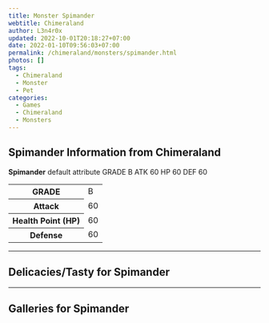 ```yaml
---
title: Monster Spimander
webtitle: Chimeraland
author: L3n4r0x
updated: 2022-10-01T20:18:27+07:00
date: 2022-01-10T09:56:03+07:00
permalink: /chimeraland/monsters/spimander.html
photos: []
tags:
  - Chimeraland
  - Monster
  - Pet
categories:
  - Games
  - Chimeraland
  - Monsters
---
```


<section id="bootstrap-wrapper"><link rel="stylesheet" href="https://rawcdn.githack.com/dimaslanjaka/Web-Manajemen/bb6505ea081a75a7c845f65fb9d939276931c82f/css/bootstrap-4.5-wrapper.css"/><h2>Spimander Information from Chimeraland</h2><p><b>Spimander</b> default attribute GRADE B ATK 60 HP 60 DEF 60<table><tr><th>GRADE</th><td>B</td></tr><tr><th>Attack</th><td>60</td></tr><tr><th>Health Point (HP)</th><td>60</td></tr><tr><th>Defense</th><td>60</td></tr></table></p><hr/><h2>Delicacies/Tasty for Spimander</h2><hr/><div id="gallery"><h2>Galleries for Spimander</h2><div class="row"></div></div></section>